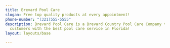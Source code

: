 ```yaml
---
title: Brevard Pool Care
slogan: Free top quality products at every appointment!
phone-number: "(321)555-5555"
description: Brevard Pool Care is a Brevard Country Pool Care Company that provides   it's
  customers with the best pool care service in Florida!
layout: layouts/base

---
```

